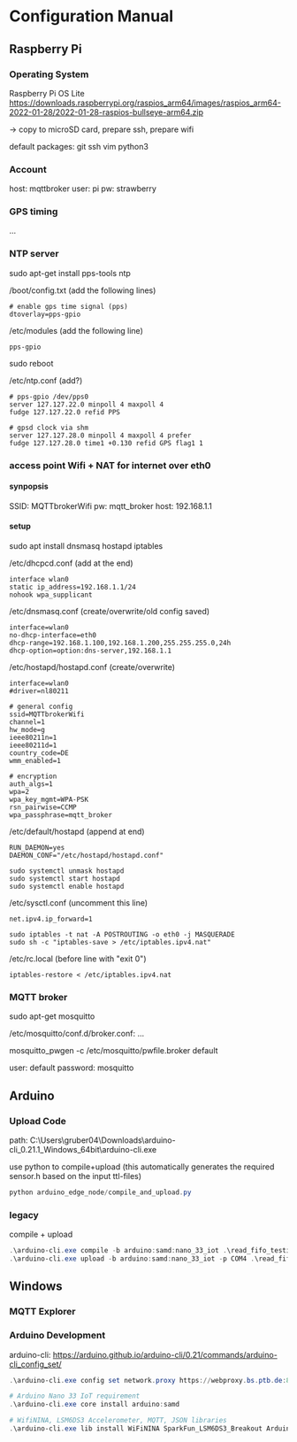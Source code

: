 # Configuration Manual

## Raspberry Pi

### Operating System

Raspberry Pi OS Lite
<https://downloads.raspberrypi.org/raspios_arm64/images/raspios_arm64-2022-01-28/2022-01-28-raspios-bullseye-arm64.zip>

-> copy to microSD card, prepare ssh, prepare wifi

default packages: git ssh vim python3

### Account

host: mqttbroker
user: pi
pw: strawberry

### GPS timing

...

### NTP server

sudo apt-get install pps-tools ntp


/boot/config.txt (add the following lines)

```
# enable gps time signal (pps)
dtoverlay=pps-gpio
```

/etc/modules (add the following line)

```
pps-gpio
```

sudo reboot


/etc/ntp.conf (add?)

```
# pps-gpio /dev/pps0
server 127.127.22.0 minpoll 4 maxpoll 4
fudge 127.127.22.0 refid PPS

# gpsd clock via shm
server 127.127.28.0 minpoll 4 maxpoll 4 prefer
fudge 127.127.28.0 time1 +0.130 refid GPS flag1 1
```

### access point Wifi + NAT for internet over eth0

#### synpopsis

SSID: MQTTbrokerWifi
pw: mqtt_broker
host: 192.168.1.1

#### setup

sudo apt install dnsmasq hostapd iptables

/etc/dhcpcd.conf (add at the end)
```
interface wlan0
static ip_address=192.168.1.1/24
nohook wpa_supplicant
```

/etc/dnsmasq.conf (create/overwrite/old config saved)
```
interface=wlan0
no-dhcp-interface=eth0
dhcp-range=192.168.1.100,192.168.1.200,255.255.255.0,24h
dhcp-option=option:dns-server,192.168.1.1
```

/etc/hostapd/hostapd.conf (create/overwrite)
```
interface=wlan0
#driver=nl80211

# general config
ssid=MQTTbrokerWifi
channel=1
hw_mode=g
ieee80211n=1
ieee80211d=1
country_code=DE
wmm_enabled=1

# encryption
auth_algs=1
wpa=2
wpa_key_mgmt=WPA-PSK
rsn_pairwise=CCMP
wpa_passphrase=mqtt_broker
```

/etc/default/hostapd (append at end)
```
RUN_DAEMON=yes
DAEMON_CONF="/etc/hostapd/hostapd.conf"
```

```
sudo systemctl unmask hostapd
sudo systemctl start hostapd
sudo systemctl enable hostapd
```

/etc/sysctl.conf (uncomment this line)
```
net.ipv4.ip_forward=1
```

```
sudo iptables -t nat -A POSTROUTING -o eth0 -j MASQUERADE
sudo sh -c "iptables-save > /etc/iptables.ipv4.nat"
```

/etc/rc.local (before line with "exit 0")
```
iptables-restore < /etc/iptables.ipv4.nat
```

### MQTT broker

sudo apt-get mosquitto

/etc/mosquitto/conf.d/broker.conf:
...

mosquitto_pwgen -c /etc/mosquitto/pwfile.broker default

user: default
password: mosquitto

## Arduino

### Upload Code

path: C:\Users\gruber04\Downloads\arduino-cli_0.21.1_Windows_64bit\arduino-cli.exe

use python to compile+upload
(this automatically generates the required sensor.h based on the input ttl-files)

```powershell
python arduino_edge_node/compile_and_upload.py
```

### legacy

compile + upload

```powershell
.\arduino-cli.exe compile -b arduino:samd:nano_33_iot .\read_fifo_testing\
.\arduino-cli.exe upload -b arduino:samd:nano_33_iot -p COM4 .\read_fifo_testing\
```

## Windows

### MQTT Explorer

### Arduino Development

arduino-cli: <https://arduino.github.io/arduino-cli/0.21/commands/arduino-cli_config_set/>

```powershell
.\arduino-cli.exe config set network.proxy https://webproxy.bs.ptb.de:8080

# Arduino Nano 33 IoT requirement
.\arduino-cli.exe core install arduino:samd

# WifiNINA, LSM6DS3 Accelerometer, MQTT, JSON libraries
.\arduino-cli.exe lib install WiFiNINA SparkFun_LSM6DS3_Breakout ArduinoMqttClient ArduinoJson
```
